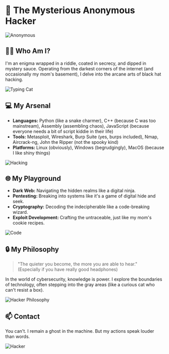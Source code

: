 # 🚀 The Mysterious Anonymous Hacker

![Anonymous](https://media.giphy.com/media/l41lXbFjVgLDiNScU/giphy.gif)

## 🕵️‍♂️ Who Am I?

I'm an enigma wrapped in a riddle, coated in secrecy, and dipped in mystery sauce. Operating from the darkest corners of the internet (and occasionally my mom's basement), I delve into the arcane arts of black hat hacking. 

![Typing Cat](https://media.giphy.com/media/JIX9t2j0ZTN9S/giphy.gif)

## 💻 My Arsenal

- **Languages:** Python (like a snake charmer), C++ (because C was too mainstream), Assembly (assembling chaos), JavaScript (because everyone needs a bit of script kiddie in their life)
- **Tools:** Metasploit, Wireshark, Burp Suite (yes, burps included), Nmap, Aircrack-ng, John the Ripper (not the spooky kind)
- **Platforms:** Linux (obviously), Windows (begrudgingly), MacOS (because I like shiny things)

![Hacking](https://media.giphy.com/media/2zoCZ5KOCxQGg8d5Y7/giphy.gif)

## 🌐 My Playground

- **Dark Web:** Navigating the hidden realms like a digital ninja.
- **Pentesting:** Breaking into systems like it's a game of digital hide and seek.
- **Cryptography:** Decoding the indecipherable like a code-breaking wizard.
- **Exploit Development:** Crafting the untraceable, just like my mom's cookie recipes.

![Code](https://media.giphy.com/media/3o7qE2VAxuXWeyvJIY/giphy.gif)

## 🔒 My Philosophy

> "The quieter you become, the more you are able to hear."  
> (Especially if you have really good headphones)

In the world of cybersecurity, knowledge is power. I explore the boundaries of technology, often stepping into the gray areas (like a curious cat who can't resist a box). 

![Hacker Philosophy](https://media.giphy.com/media/J1XCko2bsgVJe/giphy.gif)

## 📫 Contact

You can't. I remain a ghost in the machine. But my actions speak louder than words.

![Hacker](https://media.giphy.com/media/3oKIPnAiaMCws8nOsE/giphy.gif)
